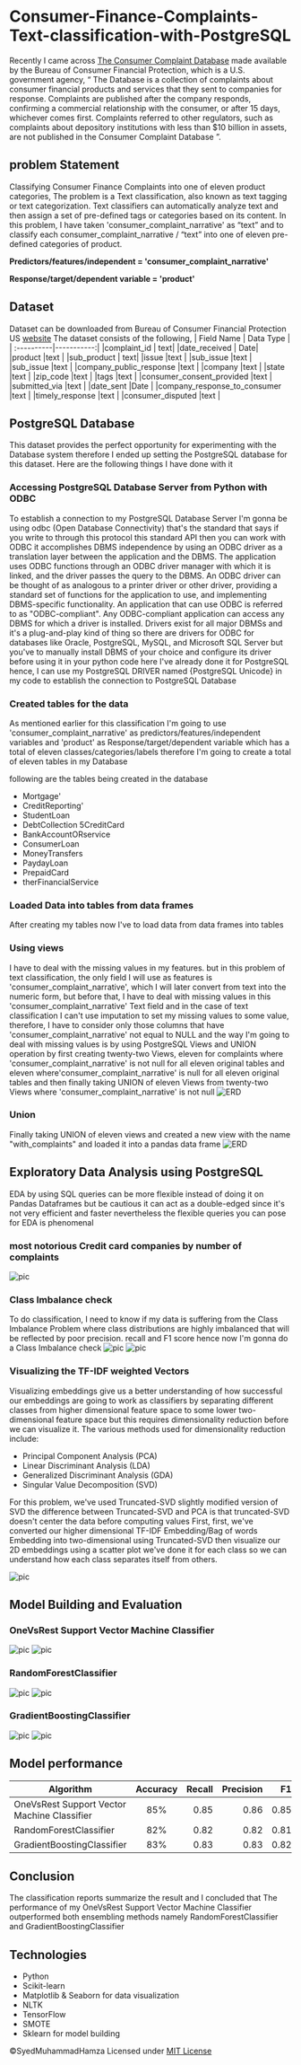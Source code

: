 # Consumer-Finance-Complaints-Text-classification-with-PostgreSQL

Recently I came across [The Consumer Complaint Database](https://catalog.data.gov/dataset/consumer-complaint-database) made available by the Bureau of Consumer Financial Protection, which is a U.S. government agency, “ The Database is a collection of complaints about consumer financial products and services that they sent to companies for response. Complaints are published after the company responds, confirming a commercial relationship with the consumer, or after 15 days, whichever comes first. Complaints referred to other regulators, such as complaints about depository institutions with less than $10 billion in assets, are not published in the Consumer Complaint Database ”.

## problem Statement
Classifying Consumer Finance Complaints into one of eleven product categories, The problem is a Text classification, also known as text tagging or text categorization. Text classifiers can automatically analyze text and then assign a set of pre-defined tags or categories based on its content. In this problem, I have taken 'consumer_complaint_narrative'  as “text” and to classify each consumer_complaint_narrative / “text”  into one of eleven pre-defined categories of product.

<b>Predictors/features/independent = 'consumer_complaint_narrative'</b> 

<b>Response/target/dependent variable = 'product' </b>

## Dataset
Dataset can be downloaded from Bureau of Consumer Financial Protection US [website](https://catalog.data.gov/dataset/consumer-complaint-database)
The dataset consists of the following,
| Field Name |  Data Type |
| :----------|-----------:|
|complaint_id	 | text|
|date_received	| Date|
|product |text |
|sub_product	 | text|
|issue	 |text |
|sub_issue	 |text |
|sub_issue	 |text |
|company_public_response	|text |
|company	 |text |
|state	 |text |
|zip_code |text |
|tags	 |text |
|consumer_consent_provided	 |text |
|submitted_via	 |text |
|date_sent	 |Date |
|company_response_to_consumer	 |text |
|timely_response |text |
|consumer_disputed	 |text |

## PostgreSQL  Database 
This dataset provides the perfect opportunity for experimenting with the Database system therefore I ended up setting the PostgreSQL database for this dataset. Here are the following things I have done with it

### Accessing PostgreSQL Database Server from Python with ODBC
To establish a connection to my PostgreSQL Database Server I'm gonna be using odbc (Open Database Connectivity) 
that's the standard that says if you write to through this protocol this standard API then you can work with ODBC it accomplishes DBMS independence by using an ODBC driver as a translation layer between the application and the DBMS. The application uses ODBC functions through an ODBC driver manager with which it is linked, and the driver passes the query to the DBMS. An ODBC driver can be thought of as analogous to a printer driver or other driver, providing a standard set of functions for the application to use, and implementing DBMS-specific functionality. An application that can use ODBC is referred to as "ODBC-compliant". Any ODBC-compliant application can access any DBMS for which a driver is installed. Drivers exist for all major DBMSs and it's a plug-and-play kind of thing so there are drivers for ODBC for databases like Oracle, PostgreSQL, MySQL, and  Microsoft SQL Server  but you've to manually install DBMS of your choice and configure its driver before using it in your python code here I've already done it for PostgreSQL hence, I can use my PostgreSQL DRIVER named {PostgreSQL Unicode} in my code to establish the connection to PostgreSQL Database

### Created tables for the data
As mentioned earlier for this classification I'm going to use  'consumer_complaint_narrative'  as predictors/features/independent variables and 'product' as Response/target/dependent variable which has a total of eleven classes/categories/labels therefore I'm going to create a total of eleven tables in my Database

following are the tables being created in the database
- Mortgage'
- CreditReporting'
- StudentLoan
- DebtCollection 5CreditCard
- BankAccountORservice
- ConsumerLoan         
- MoneyTransfers
- PaydayLoan
- PrepaidCard
- therFinancialService
### Loaded Data into tables from data frames 
After creating my tables now I've to load data from data frames into tables 
### Using views
I have to deal with the missing values in my features. but in this problem of text classification, the only field I will use as features is 'consumer_complaint_narrative', which I will later convert from text into the numeric form, but before that, I have to deal with missing values in this 'consumer_complaint_narrative' Text field and in the case of text classification I can't use imputation to set my missing values to some value, therefore, I have to consider only those columns that have 'consumer_complaint_narrative' not equal to NULL and the way I'm going to deal with missing values is by using PostgreSQL Views and UNION operation by first creating twenty-two Views, eleven for complaints where 'consumer_complaint_narrative' is not null for all eleven original tables and eleven where'consumer_complaint_narrative' is null for all eleven original tables and then finally taking UNION of eleven Views from twenty-two Views where 'consumer_complaint_narrative' is not null
![ERD](https://github.com/SyedMuhammadHamza/Consumer-Finance-Complaints-Text-classification-with-PostgreSQL/blob/main/Data/DBMS_ER_diagram_(UMLnotation).jpeg)
### Union
Finally taking UNION of eleven views and created a new view with the name "with_complaints" and loaded it into a pandas data frame
![ERD](https://github.com/SyedMuhammadHamza/Consumer-Finance-Complaints-Text-classification-with-PostgreSQL/blob/main/Data/DBMS_ER_diagram_(UMLnotation)(1).jpeg)

## Exploratory Data Analysis using PostgreSQL
EDA by using SQL queries can be more flexible instead of doing it on Pandas Dataframes but be cautious it can act as a double-edged since it's not very efficient and faster nevertheless the flexible queries you can pose for EDA is phenomenal 

### most notorious Credit card companies by number of complaints
![pic](https://github.com/SyedMuhammadHamza/Consumer-Finance-Complaints-Text-classification-with-PostgreSQL/blob/main/Data/EDA.png)

### Class Imbalance check
To do classification, I need to know if my data is suffering from the Class Imbalance Problem where class distributions are highly imbalanced that will be reflected by poor precision. recall and F1 score hence now I'm gonna do a Class Imbalance check
![pic](https://github.com/SyedMuhammadHamza/Consumer-Finance-Complaints-Text-classification-with-PostgreSQL/blob/main/Data/PIE.jpg)
![pic](https://github.com/SyedMuhammadHamza/Consumer-Finance-Complaints-Text-classification-with-PostgreSQL/blob/main/Data/IMBALANCE.png)

### Visualizing the TF-IDF weighted Vectors
Visualizing embeddings give us a better understanding of how successful our embeddings are going to work as classifiers by separating different classes from higher dimensional feature space to some lower two-dimensional feature space but this requires dimensionality reduction before we can visualize it.
The various methods used for dimensionality reduction include:
* Principal Component Analysis (PCA)
* Linear Discriminant Analysis (LDA)
* Generalized Discriminant Analysis (GDA)
* Singular Value Decomposition (SVD) 


For this problem, we've used Truncated-SVD slightly modified version of SVD the difference between Truncated-SVD and PCA is that truncated-SVD doesn't center the data before computing values First, first, we've converted our higher dimensional TF-IDF Embedding/Bag of words Embedding into two-dimensional using Truncated-SVD then visualize our 2D embeddings using a scatter plot we've done it for each class so we can understand how each class separates itself from others.

![pic](https://github.com/SyedMuhammadHamza/Consumer-Finance-Complaints-Text-classification-with-PostgreSQL/blob/main/Data/EMBEDDING.png)

## Model Building and Evaluation

### OneVsRest Support Vector Machine Classifier
![pic](https://github.com/SyedMuhammadHamza/Consumer-Finance-Complaints-Text-classification-with-PostgreSQL/blob/main/Data/REPORT1.jpg)
![pic](https://github.com/SyedMuhammadHamza/Consumer-Finance-Complaints-Text-classification-with-PostgreSQL/blob/main/Data/SCORE1.png)

### RandomForestClassifier
![pic](https://github.com/SyedMuhammadHamza/Consumer-Finance-Complaints-Text-classification-with-PostgreSQL/blob/main/Data/REPORT2.jpg)
![pic](https://github.com/SyedMuhammadHamza/Consumer-Finance-Complaints-Text-classification-with-PostgreSQL/blob/main/Data/SCORE2.png)


### GradientBoostingClassifier
![pic](https://github.com/SyedMuhammadHamza/Consumer-Finance-Complaints-Text-classification-with-PostgreSQL/blob/main/Data/REPORT3.jpg)
![pic](https://github.com/SyedMuhammadHamza/Consumer-Finance-Complaints-Text-classification-with-PostgreSQL/blob/main/Data/SCORE3.png)


## Model performance
| Algorithm        | Accuracy           |  Recall |  Precision |  F1  | 
| ---------------- |:------------------:| -------:|-----------:|-----:|
|OneVsRest Support Vector Machine Classifier|  85% | 0.85| 0.86 | 0.85|
|RandomForestClassifier| 82% |0.82 | 0.82| 0.81|
|GradientBoostingClassifier|  83% | 0.83 |0.83 | 0.82|


## Conclusion
The classification reports summarize the result and I concluded that The performance of my OneVsRest Support Vector Machine Classifier outperformed both ensembling methods namely RandomForestClassifier and GradientBoostingClassifier


## Technologies 
* Python
* Scikit-learn
* Matplotlib & Seaborn for data visualization
* NLTK
* TensorFlow
* SMOTE
* Sklearn for model building

©SyedMuhammadHamza Licensed under [MIT License]() 

